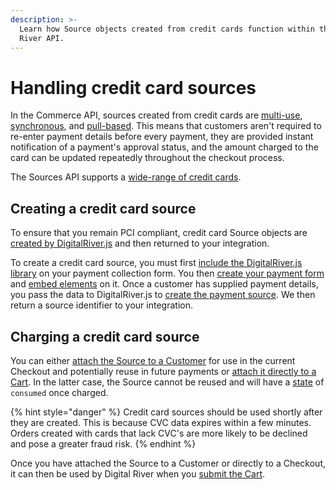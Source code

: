```yaml
---
description: >-
  Learn how Source objects created from credit cards function within the Digital
  River API.
---
```


# Handling credit card sources

In the Commerce API, sources created from credit cards are [multi-use](./#reusable-or-single-use), [synchronous](./#synchronous-or-asynchronous), and [pull-based](./#pull-or-push).  This means that customers aren't required to re-enter payment details before every payment, they are provided instant notification of a payment's approval status, and the amount charged to the card can be updated repeatedly throughout the checkout process. &#x20;

The Sources API supports a [wide-range of credit cards](./#payment-methods).&#x20;

## Creating a credit card source

To ensure that you remain PCI compliant, credit card Source objects are [created by DigitalRiver.js](../../payment-integrations-1/digitalriver.js/quick-start.md#step-4-use-digitalriver-js-to-create-a-payment-source) and then returned to your integration.&#x20;

To create a credit card source, you must first [include the DigitalRiver.js library](../../payment-integrations-1/digitalriver.js/quick-start.md#step-1-include-digitalriver-js-on-your-page) on your payment collection form. You then [create your payment form](../../payment-integrations-1/digitalriver.js/quick-start.md#step-2-create-your-payment-form) and [embed elements](../../payment-integrations-1/digitalriver.js/quick-start.md#step-3-create-and-embed-elements) on it. Once a customer has supplied payment details, you pass the data to DigitalRiver.js to [create the payment source](../../payment-integrations-1/digitalriver.js/quick-start.md#step-4-use-digitalriver-js-to-create-a-payment-source). We then return a source identifier to your integration.&#x20;

## Charging a credit card source

You can either [attach the Source to a Customer](broken-reference) for use in the current Checkout and potentially reuse in future payments or [attach it directly to a Cart](broken-reference). In the latter case, the Source cannot be reused and will have a [state](./#source-state) of `consumed` once charged.&#x20;

{% hint style="danger" %}
Credit card sources should be used shortly after they are created. This is because CVC data expires within a few minutes. Orders created with cards that lack CVC's are more likely to be declined and pose a greater fraud risk.
{% endhint %}

Once you have attached the Source to a Customer or directly to a Checkout, it can then be used by Digital River when you [submit the Cart](https://docs.digitalriver.com/commerce-api/cart/submitting-a-cart).

